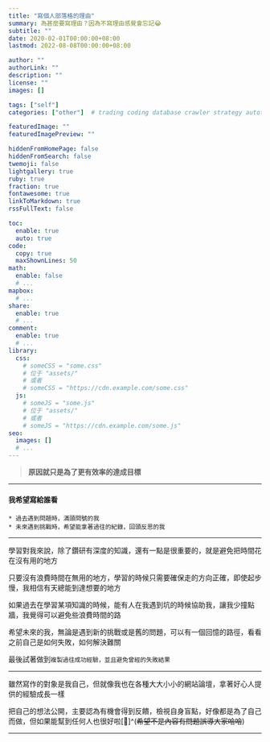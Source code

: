 ```yaml
---
title: "寫個人部落格的理由"
summary: 為甚麼要寫理由？因為不寫理由感覺會忘記😂
subtitle: ""
date: 2020-02-01T00:00:00+08:00
lastmod: 2022-08-08T00:00:00+08:00

author: ""
authorLink: ""
description: ""
license: ""
images: []

tags: ["self"]
categories: ["other"]  # trading coding database crawler strategy autotrading

featuredImage: ""
featuredImagePreview: ""

hiddenFromHomePage: false
hiddenFromSearch: false
twemoji: false
lightgallery: true
ruby: true
fraction: true
fontawesome: true
linkToMarkdown: true
rssFullText: false

toc:
  enable: true
  auto: true
code:
  copy: true
  maxShownLines: 50
math:
  enable: false
  # ...
mapbox:
  # ...
share:
  enable: true
  # ...
comment:
  enable: true
  # ...
library:
  css:
    # someCSS = "some.css"
    # 位于 "assets/"
    # 或者
    # someCSS = "https://cdn.example.com/some.css"
  js:
    # someJS = "some.js"
    # 位于 "assets/"
    # 或者
    # someJS = "https://cdn.example.com/some.js"
seo:
  images: []
  # ...
---
```


> **原因就只是為了更有效率的達成目標**

---
#### 我希望寫給誰看
    * 過去遇到問題時，滿頭問號的我
    * 未來遇到挑戰時，希望能拿著過往的紀錄，回頭反思的我

---
學習對我來說，除了鑽研有深度的知識，還有一點是很重要的，就是避免把時間花在沒有用的地方

只要沒有浪費時間在無用的地方，學習的時候只需要確保走的方向正確，即使起步慢，我相信有天總能到達想要的地方

如果過去在學習某項知識的時候，能有人在我遇到坑的時候協助我，讓我少撞點牆，我覺得可以避免些浪費時間的路

希望未來的我，無論是遇到新的挑戰或是舊的問題，可以有一個回憶的路徑，看看之前自己是如何失敗，如何解決難關

最後試著做到`複製過往成功經驗，並且避免曾經的失敗結果`

---
雖然寫作的對象是我自己，但就像我也在各種大大小小的網站論壇，拿著好心人提供的經驗成長一樣

把自己的想法公開，主要認為有機會得到反饋，檢視自身盲點，好像都是為了自己而做，但如果能幫到任何人也很好啦[🦦]^(~~希望不是內容有問題誤導大家哈哈~~)

---
<!-- ~~希望不會是內容有問題誤導人哈哈~~ -->

